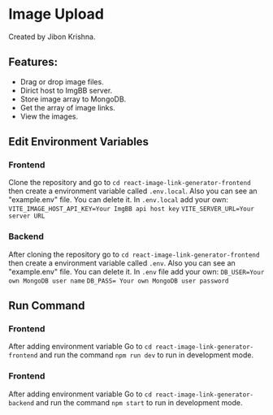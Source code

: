 # Image Upload

Created by Jibon Krishna.

## Features:

- Drag or drop image files.
- Dirict host to ImgBB server.
- Store image array to MongoDB.
- Get the array of image links.
- View the images.

## Edit Environment Variables

### Frontend

Clone the repository and go to `cd react-image-link-generator-frontend` then create a environment variable called `.env.local`. Also you can see an "example.env" file. You can delete it. In `.env.local` add your own:
`VITE_IMAGE_HOST_API_KEY=Your ImgBB api host key`
`VITE_SERVER_URL=Your server URL`

### Backend

After cloning the repository go to `cd react-image-link-generator-frontend` then create a environment variable called `.env`. Also you can see an "example.env" file. You can delete it. In `.env` file add your own:
`DB_USER=Your own MongoDB user name`
`DB_PASS= Your own MongoDB user password`

## Run Command

### Frontend

After adding environment variable Go to `cd react-image-link-generator-frontend` and run the command `npm run dev` to run in development mode.

### Frontend

After adding environment variable Go to `cd react-image-link-generator-backend` and run the command `npm start` to run in development mode.
